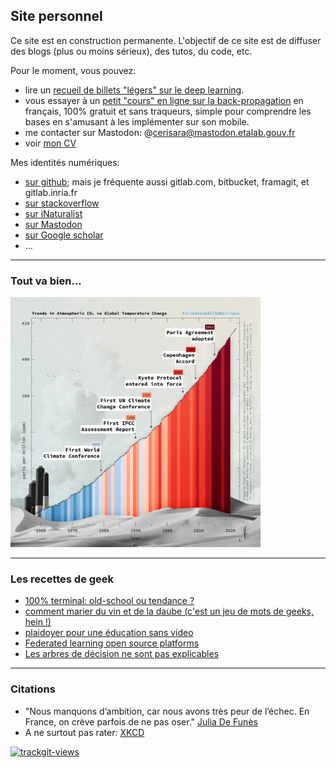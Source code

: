 ## Site personnel

Ce site est en construction permanente.
L'objectif de ce site est de diffuser des blogs (plus ou moins sérieux), des tutos, du code, etc.

Pour le moment, vous pouvez:

- lire un [recueil de billets "légers" sur le deep learning](dico/index.html).
- vous essayer à un [petit "cours" en ligne sur la back-propagation](https://olki.loria.fr/mooc/mooc1) en français, 100% gratuit et sans traqueurs, simple pour comprendre les bases en s'amusant à les implémenter sur son mobile.
- me contacter sur Mastodon: @cerisara@mastodon.etalab.gouv.fr
- voir [mon CV](https://members.loria.fr/CCerisara/resume)

Mes identités numériques:

- [sur github](https://github.com/cerisara); mais je fréquente aussi gitlab.com, bitbucket, framagit, et gitlab.inria.fr
- [sur stackoverflow](https://stackoverflow.com/users/2637126/xtof54)
- [sur iNaturalist](https://www.inaturalist.org/people/christophecerisara)
- [sur Mastodon](https://olkichat.duckdns.org/web/accounts/1)
- [sur Google scholar](https://scholar.google.com/citations?user=dB1-aHwAAAAJ&hl=fr&oi=ao)
- ...

-------------

### Tout va bien...

<img src="img/co2.png" width="400"/>

-------------

### Les recettes de geek

- [100% terminal: old-school ou tendance ?](nogui.html)
- [comment marier du vin et de la daube (c'est un jeu de mots de geeks, hein !)](drm.html)
- [plaidoyer pour une éducation sans video](novideo.html)
- [Federated learning open source platforms](fedDL.html)
- [Les arbres de décision ne sont pas explicables](xai.html)

-------------

### Citations

- "Nous manquons d’ambition, car nous avons très peur de l’échec. En France, on crève parfois de ne pas oser." [Julia De Funès](https://www.lecho.be/opinions/general/julia-de-funes-la-mecanique-metro-boulot-dodo-est-mise-a-mal-avec-le-teletravail-et-c-est-tant-mieux/10252395.html)
- A ne surtout pas rater: [XKCD](https://xkcd.com/)

<a href="https://trackgit.com">
<img src="https://us-central1-trackgit-analytics.cloudfunctions.net/token/ping/l17m13jzbbflq20o2mul" alt="trackgit-views" />
</a>

